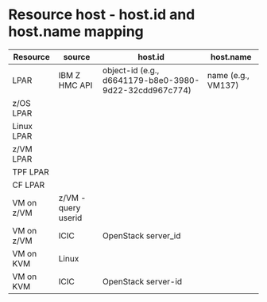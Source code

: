 # Resource host - host.id and host.name mapping

| Resource | source | host.id | host.name |
|----|----|----|----|
| LPAR | IBM Z HMC API | object-id (e.g., d6641179-b8e0-3980-9d22-32cdd967c774)  | name (e.g., VM137) |
| z/OS LPAR | | | 
| Linux LPAR | | |
| z/VM LPAR |  | |
| TPF LPAR | | |
| CF LPAR | |  | 
| VM on z/VM | z/VM - query userid| |
| VM on z/VM | ICIC | OpenStack server_id| |
| VM on KVM | Linux | | |
| VM on KVM | ICIC | OpenStack server-id| |

